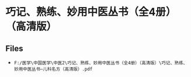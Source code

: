 # 巧记、熟练、妙用中医丛书（全4册）（高清版）

## Files

- `F:/医学\中国医学\中医2\巧记、熟练、妙用中医丛书（全4册）（高清版）\巧记、熟练、妙用中医丛书—儿科名方（高清版）.pdf`
